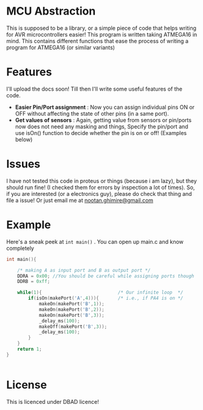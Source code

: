 MCU Abstraction
============

This is supposed to be a library, or a simple piece of code that helps writing for AVR  microcontrollers easier! This program is written taking ATMEGA16 in mind. This contains different functions that ease the process of writing a program for ATMEGA16 (or similar variants)


Features
===

I'll upload the docs soon! Till then I'll write some useful features of the code.

 - **Easier Pin/Port assignment** : Now you can assign individual pins ON or OFF  without affecting the state of other pins (in a same port).
 - **Get values of sensors** : Again, getting value from sensors or pin/ports now does not need any masking and things, Specify the pin/port and use isOn() function to decide whether the pin is on or off! (Examples below)



Issues
===

I have not tested this code in proteus or things (because i am lazy), but they should run fine! (I checked them for errors by inspection a lot of times). So, if you are interested (or a electronics guy), please do check that thing and file a issue! Or just email me at nootan.ghimire@gmail.com



Example
===


Here's a sneak peek at `int main()` . You can open up main.c and know completely


```C
int main(){

    /* making A as input port and B as output port */
    DDRA = 0x00; //You should be careful while assigning ports though
    DDRB = 0xff; 

    while(1){                            /* Our infinite loop  */
        if(isOn(makePort('A',4))){       /* i.e., if PA4 is on */
            makeOn(makePort('B',1));
            makeOn(makePort('B',2));
            makeOn(makePort('B',3));
            _delay_ms(100);
            makeOff(makePort('B',3));
            _delay_ms(100);
        }
    }
    return 1;
}
 

```


License
===

This is licenced under DBAD licence!
